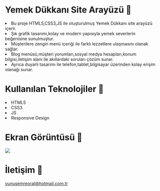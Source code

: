 # Yemek Dükkanı Site Arayüzü 🍔

<li>Bu proje HTML5,CSS3,JS ile oluşturulmuş Yemek Dükkanı site arayüzü içerir.</li>
<li>Şık grafik tasarımı,kolay ve modern yapısıyla yemek severlerin beğenisine sunulmuştur.</li>
<li>Müşterilere zengin menü içeriği ile farklı lezzetlere ulaşmasını olanak sağlar.</li>
<li>Blog menüsü,müşteri yorumları,sosyal medya hesapları,konum bilgisi,iletişim alanı ile akıllardaki soruları çözüm sunar.</li>
<li>Ayrıca duyarlı tasarımı ile telefon,tablet,bilgisayar üzerinden kolay erişim olanağı sunar.</li>

# Kullanılan Teknolojiler 🎨

<li>HTML5</li>
<li>CSS3</li>
<li>JS</li>
<li>Responsive Design</li>

# Ekran Görüntüsü 🎥
<img src="food-shop.gif" width="auto"> 

# İletişim 📩
yunusemreoral@hotmail.com.tr

